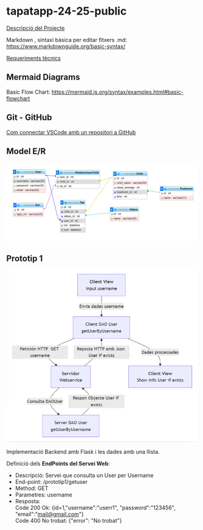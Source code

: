 # tapatapp-24-25-public

[Descripció del Projecte](descTapatApp.md) 

Markdown , síntaxi bàsica per editar fitxers .md:  https://www.markdownguide.org/basic-syntax/

[Requeriments tècnics](req-tecnic.md) 

## Mermaid Diagrams

Basic Flow Chart:  https://mermaid.js.org/syntax/examples.html#basic-flowchart

## Git - GitHub

[Com connectar VSCode amb un repositori a GitHub](github.md)

## Model E/R

 ![Model E/R](/BBDD/Model-E-R.png)

## Prototip 1

 ![Prototip1](/charts/diagramaPrototip1.png)

Implementació Backend amb Flask i les dades amb una llista.

Definició dels <b>EndPoints del Servei Web</b>:
- Descripció: Servei que consulta un User per Username
- End-point: /prototip1/getuser
- Method: GET
- Parametres: username
- Resposta:
<br/>Code 200 Ok: {id=1,"username":"userr1", "password":"123456", "email":"mail@gmail.com"} 
<br/>Code 400 No trobat: {"error": "No trobat"}

